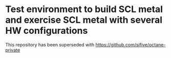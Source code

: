# Test environment to build SCL metal and exercise SCL metal with several HW configurations

This repository has been superseded with https://github.com/sifive/octane-private
